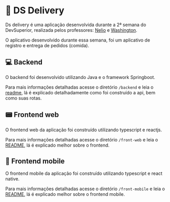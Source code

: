 # 🍔 DS Delivery

Ds delivery é uma aplicação desenvolvida durante a 2ª semana do DevSuperior, realizada pelos professores: [Nelio](https://github.com/acenelio) e [Washington](https://github.com/washingtonsoares).

O aplicativo desenvolvido durante essa semana, foi um aplicativo de registro e entrega de pedidos (comida). 

## 💻 Backend
O backend foi desenvolvido utilizando Java e o framework Springboot.

Para mais informações detalhadas acesse o diretório `/backend` e leia o [readme](/backend/README.md), lá é explicado detalhadamente como foi construído a api, bem como suas rotas. 

## 📟 Frontend web
O frontend web da aplicação foi construído utilizando typescript e reactjs. 

Para mais informações detalhadas acesse o diretório `/front-web` e leia o [README](/front-web/README.md), lá é explicado melhor sobre o frontend. 


## 📱 Frontend mobile
O frontend mobile da aplicação foi construído utilizando typescript e react native. 

Para mais informações detalhadas acesse o diretório `/front-mobile` e leia o [README](/front-mobile/README.md), lá é explicado melhor sobre o frontend mobile. 
